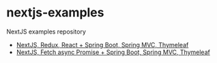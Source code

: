 # nextjs-examples
NextJS examples repository

* [NextJS, Redux, React + Spring Boot, Spring MVC, Thymeleaf](https://github.com/daggerok/spring-boot-nextjs-redux-app)
* [NextJS, Fetch async Promise + Spring Boot, Spring MVC, Thymeleaf](https://github.com/daggerok/spring-boot-nextjs-spa)
